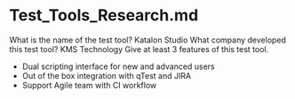 # Test_Tools_Research.md

What is the name of the test tool?
Katalon Studio
What company developed this test tool?
KMS Technology
Give at least 3 features of this test tool.

- Dual scripting interface for new and advanced users
- Out of the box integration with qTest and JIRA
- Support Agile team with CI workflow
